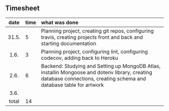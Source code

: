 ## Timesheet

| date  | time | what was done  |
| :----:|:-----| :-----|
| 31.5. | 5    | Planning project, creating git repos, configuring travis, creating projects front and back and starting documentation 
| 1.6.  | 3    | Planning project, configuring lint, configuring codecov, adding back to Heroku |
| 2.6.  | 6    | Backend: Studying and Setting up MongoDB Atlas, installin Mongoose and dotenv library, creating database connections, creating schema and database table for artwork |
| 3.6.  |     |  |
| total |  14    |    |


